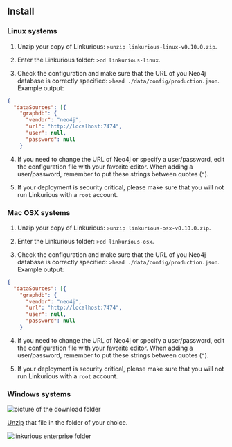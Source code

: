 ## Install

### Linux systems

1. Unzip your copy of Linkurious:
`>unzip linkurious-linux-v0.10.0.zip`.

2. Enter the Linkurious folder: `>cd linkurious-linux`.

3. Check the configuration and make sure that the URL of you Neo4j database is correctly specified: `>head ./data/config/production.json`. Example output:
```JSON
{
  "dataSources": [{
    "graphdb": {
      "vendor": "neo4j",
      "url": "http://localhost:7474",
      "user": null,
      "password": null
    }
```

4. If you need to change the URL of Neo4j or specify a user/password, edit the configuration file with your favorite editor. When adding a user/password, remember to put these strings between quotes (`"`).

5. If your deployment is security critical, please make sure that you will not run Linkurious with a `root` account.

### Mac OSX systems

1. Unzip your copy of Linkurious:
`>unzip linkurious-osx-v0.10.0.zip`.

2. Enter the Linkurious folder: `>cd linkurious-osx`.

3. Check the configuration and make sure that the URL of you Neo4j database is correctly specified: `>head ./data/config/production.json`. Example output:
```JSON
{
  "dataSources": [{
    "graphdb": {
      "vendor": "neo4j",
      "url": "http://localhost:7474",
      "user": null,
      "password": null
    }
```

4. If you need to change the URL of Neo4j or specify a user/password, edit the configuration file with your favorite editor. When adding a user/password, remember to put these strings between quotes (`"`).

5. If your deployment is security critical, please make sure that you will not run Linkurious with a `root` account.


### Windows systems

![picture of the download folder](https://dl.dropboxusercontent.com/s/1y73tkflooy9bi9/11.png?dl=0)

[Unzip](http://customize.org/help/How_To_Unzip_A_File) that file in the folder of your choice.

![linkurious enterprise folder](https://dl.dropboxusercontent.com/s/l06cj5kmlrku3ls/12.png?dl=0)

